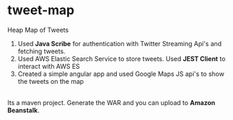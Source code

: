 # tweet-map
Heap Map of Tweets <br/>
1) Used <b>Java Scribe</b> for authentication with Twitter Streaming Api's and fetching tweets. <br/>
2) Used AWS Elastic Search Service to store tweets. Used <b>JEST Client</b> to interact with AWS ES <br/>
3) Created a simple angular app and used Google Maps JS api's to show the tweets on the map <br/>

<br/>
Its a maven project. Generate the WAR and you can upload to <b>Amazon Beanstalk</b>.
